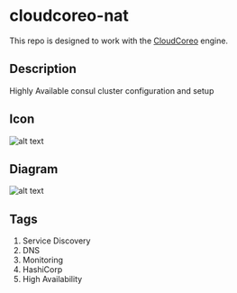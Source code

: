 cloudcoreo-nat
==============

This repo is designed to work with the [CloudCoreo](http://www.cloudcoreo.com) engine. 

## Description
Highly Available consul cluster configuration and setup

## Icon
![alt text](https://raw.githubusercontent.com/CloudCoreo/consul-cluster/master/images/consul.png "Consul icon")

## Diagram
![alt text](https://raw.githubusercontent.com/CloudCoreo/consul-cluster/master/images/consul-diagram.png "Consul Cluster Diagram")

## Tags
1. Service Discovery
1. DNS
1. Monitoring
1. HashiCorp
1. High Availability
